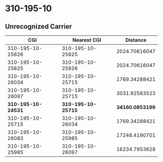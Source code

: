 # 310-195-10
## Unrecognized Carrier


| CGI | Nearest CGI | Distance |
|-----|-------------|----------|
| 310-195-10-25826 | 310-195-10-25825 | 2024.70616047 |
| 310-195-10-25825 | 310-195-10-25826 | 2024.70616047 |
| 310-195-10-26034 | 310-195-10-25715 | 1769.34288421 |
| 310-195-10-26097 | 310-195-10-25715 | 3031.92583523 |
| **310-195-10-24531** | **310-195-10-25715** | **34160.0853199** |
| 310-195-10-25715 | 310-195-10-26034 | 1769.34288421 |
| 310-195-10-26083 | 310-195-10-25985 | 17248.4190701 |
| 310-195-10-25985 | 310-195-10-26097 | 16234.7953628 |
